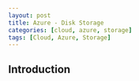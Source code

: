 ```yaml
---
layout: post
title: Azure - Disk Storage
categories: [cloud, azure, storage]
tags: [Cloud, Azure, Storage]
---
```


## Introduction
